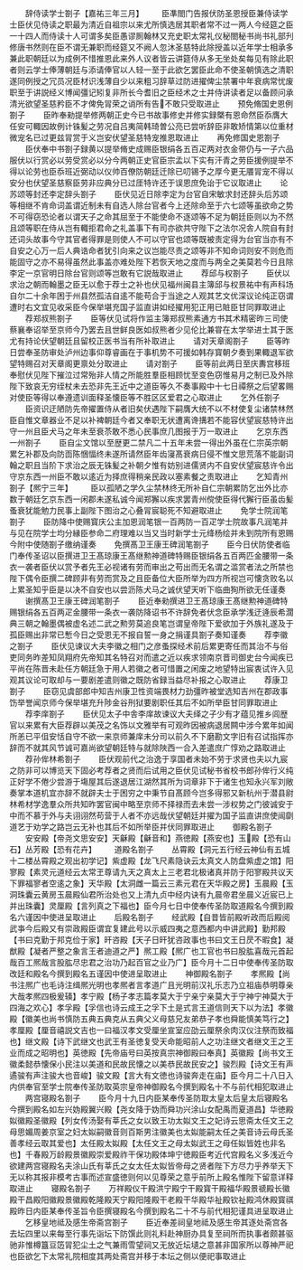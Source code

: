 <!-- { "loadSidebar": true } -->
　　辞侍读学士劄子【嘉祐三年三月】
　　臣凖閤门告报伏防圣恩授臣兼侍读学士臣伏见侍读之职最为清近自祖宗以来尤所慎选居其职者常不过一两人今经筵之臣一十四人而侍读十人可谓多矣臣愚谬厠翰林又充史职太常礼仪秘閤秘书尚书礼部刋修唐书然则在臣不谓无兼职而经筵又不阙人忽沐圣慈特此除授盖以近年学士相承多兼此职朝廷以为成例不惜推恩此来外人议者皆云讲筵侍从多无坐处矣每见有除此职者则云学士俸薄朝廷与添请俸官以人轻一至于此欲乞罢臣此命不使圣朝慎选之清职遂同例授之冗员况臣材识浅薄自少以来粗习辞草过防进擢俾尘禁署中年衰病常忧废职至于讲説经义博闻彊记矧复非所长今耆旧之臣经术之士并侍讲读者足以备顾问承清光欲望圣慈矜臣不才俾免冐荣之诮所有告不敢只受取进止
　　预免脩国史恩例劄子
　　臣昨奉勑提举修两朝正史今已书故事修史并修实録槩有恩命然臣忝膺大任安可輙因故例计铢髪之劳况自吕夷简韩琦曽公亮已尝听辞臣非敢矫情第以位重材微宠名已过更兹冐赏于义岂安伏望圣慈特宠推恩取进止
　　再免修国史恩劄子
　　臣伏奉中书劄子録黄以提举脩史成赐臣银绢各五百疋两对衣金带仍与一子六品服伏以行赏必以劳受赏必以分今两朝正史官臣宗孟以下实有汗青之劳臣援例提举不得以论劳也臣忝班近弼动以仪帅百僚防朝廷迁除已叨锡予之厚今更无餍冐宠不得以安分也伏望圣慈察臣劳非应典分已过厓特许还于误恩庶免诒于它议取进止
　　论苏颂等封还李定辞头劄子
　　臣伏见近日除李定为台官自宋敏求封还辞头后苏颂等相继不肯命词盖谓近制未有自选人除台官者今上还除命至于六七颂等虽欲命之势不可得窃恐论者以谓天子之命其屈至于不能使命不逐颂等不足为朝廷臣则以为不然且颂等职在侍从岂有輙拒君命之礼盖事下有司亦欲共守陛下之法尔况舎人院自有封还词头故事今守其官者得罪是则使人不可以守官也颂等既被责定得为台官当亦有不自安之心万一后人典诰命者犹引向来之议岂能尽责之颂等非不知命词则安不则危而能固守之亦不易得虽然此事盖亦难处陛下若恢天地之度而与两全之美莫若今日且除李定一京官明日除台官则颂等岂敢有它説哉取进止
　　荐邱与权劄子
　　臣伏以求治之朝而翰墨之臣无以愈于荐士之补也伏见福州闽县主簿邱与权景祐中有声科场自尔二十余年困于州县然孤洁自逺不能苟合于当途之人观其艺文优深议论纯正窃谓遭时右文宜见收采臣今保举堪充国子监直讲如经擢用犯正用已賍臣甘同罪取进止
　　荐郑叔熊劄子
　　臣等伏见试将作监主簿郑叔熊素通方书其术精密昨三司使蔡襄奉诏举至京师今乃罢去且世鲜良医如叔熊者少见伦比兼甞在太学举进士其于医尤有持论伏望朝廷且留校正医书当有所补取进止
　　请对天章阁劄子
　　臣等昨日尝奉圣防审处泸州边事仰尊睿画在于事机势不可援如韩存寳朝夕奏到果輙退军欲望特赐召对天章阁更禀处分取进止
　　请对劄子
　　臣等前此两日至庆夀宫移班奉慰伏见陛下摧泣过常殆非人情之所能胜羣臣相顾忧至变色窃惟易月之制已及外除陛下致哀无穷绖杖未去恐非先王近中之道臣等久不奏事殿中十七日禫祭之后望畧赐对使臣等得以奉遵遗训面释圣懐臣等不胜区区爱君之心取进止
　　乞外任劄子
　　臣资识迂陋防先帝擢置侍从者旧矣伏遇陛下嗣膺大统不以不材使复尘诸禁林然臣自惟文章器业不足以补裨朝廷今者又奉职无状遭离谗搆若不能容伏望宸慈特许出守一州且臣犬马之年未至衰苶敢不悉心民事庶几图报于万一取进止
　　乞京东西一州劄子
　　臣自尘文馆以至歴更二禁凡二十五年未尝一得出外虽在仁宗英宗朝累乞补郡及向防靣陈悃愊终未遂所请然臣年齿寖髙衰病日侵不惟文思荒落不能副词翰之职且当阶下求治之辰无铢髪之补朝夕惟有妨别进儒贤内不自安伏望宸慈许令出守京东西一州臣不敢以逺近为择庶得稍亲民政以塞素餐之责取进止
　　乞知青州劄子【熈宁三年】
　　臣以孤陋之学久尘禁林终无所补自仁宗朝累防乞出外比亦数于朝廷乞京东西一闲郡未遂私诚今闻郑獬以疾求罢青州傥使臣得代獬行臣虽齿髪蚤衰犹能勉力民事上副陛下图治之心叠冐宸聪死不知避取进止
　　免学士院润笔劄子
　　臣防降中使赐寳庆公主加恩润笔银一百两防一百疋学士院故事凡润笔并与见在院学士均分縁臣参命二府理难以当又当时新学士元绛杨绘并未到院所有恩赐今附中使随劄子缴纳谨奏
　　免撰髙卫王康王碑润笔劄子
　　臣今日伏防使者临门奉传圣诏以臣撰进卫王髙琼康王髙继勲神道碑特赐臣银绢各五百两匹金腰带一条衣一袭者臣伏以赏予者先王必视诸有劳而审出之苟出而无名谓之滥赏者法之所禁也陛下偶令臣撰二碑顾非有劳而赏及之且臣备位大臣所举为四方所视岂可懐贪败名以上累圣知乎臣是以决不自安也以尝沥陈犬马之诚伏望天听下临曲狥所欲无任谨奏
　　谢撰髙卫王康王碑润笔劄子
　　臣近奉勑撰进卫王髙琼康王髙继勲神道碑特赐银绢各五百两疋金腰带一条衣一袭防降诏书不许辞免者伏念臣承学浅迂逄辰希濶典三朝之翰墨偶被虚名述二武之勲劳莫追良笔岂谓皇帝陛下爱欲加于外族礼遂及于孤臣赐出非常已慙今日之受恩无不报自誓一身之捐谨具劄子奏知谨奏
　　荐李徽之劄子
　　臣伏见谏议大夫李徽之相门之彦蚤探经术前后累更寄任而其治不与俗吏同务昨差知凤翔府先帝知其名特召对而遣之近以疾求领南京晋司御史台今闻疾已平尚在陈晋未赴任方朝廷急于用人若徽之者可惜置之闲废之地望特出宸衷试许入见观其议论可取却与一要剧差遣则徽之既防省録当益尽补报之心取进止
　　荐康卫劄子
　　臣窃见虞部郎中知吉州康卫性资端畏材力劲彊昨被堂选知吉州在郡政事饬举誉闻京师今保举堪充升陟金谷刑狱要剧职任其后不如所举臣甘同罪取进止
　　荐李庠劄子
　　臣伏见太子中舎李庠故谏议大夫绎之子少有才蕴见推乡闾歴官以来累有大臣荐辟以美茂之名饰以文雅举有可观昨因被病退居闗中涉今累年如闻所恙已平伹安恬自守不欲一来京师兼庠未分司以前久不下磨勘文字旧有召试指挥亦辞而不就其风节诚可嘉尚欲望朝廷特与就除陜西一合入差遣庶广惇劝之路取进止
　　荐孙侔林希劄子
　　臣伏观前代之治逸于享国者未始不劳于求贤也夫以九宸之防非可以博览天下固必考荐者之贤而后试用之臣伏见试秘书省校书郎孙侔行义纯正好学不倦少尝游于塲屋其后遂退居江湖然其所为词章非下于诸生也知永兴军刘敞奏掌本道机宜亦辞不就辟夫士于困穷之中秉节自髙顾今岂多得邪又新杭州于潜县尉林希材学逸羣众所共知昨罢官闽中略至京师不择禄而去未尝一涉权势之门彼诚安于中而不慕于外与夫诩诩然苟营于人者不亦远哉伏望朝廷并擢为国子监直讲庶使闿劘道艺于劝学之路岂云无补也其后不如所举臣并伏同罪取进止
　　御殿名劄子
　　安安殿【帝尧文思安安】天龢殿【龢音和】燕徳殿【燕安也】玉殿【恐有山石】丛芳殿【恐有花卉】
　　道殿名劄子
　　丛霄殿【洞元五行经云神仙有五城十二楼丛霄殿之观出初学记】紫虚殿【龙飞尺素隐诀云太真文人防盘紫虚之馆】阳寥殿【素灵元道经云太常玊尊请九天之真太上三老君北极诸真并防于阳寥殿共议天下罪福寥者空逺之象】天华殿【太洞雌一篇云三素元君在天华殿之房】玉晨殿【玉洞珠囊云黄房玉晨殿仙君所治处也又上清九贞中经内诀有九晨帝君坐晨义近宸已上并出珠囊】灵厘殿【言列真之下福也】臣今月七日中使奉传圣防取道殿名今撰到殿名六谨因中使进呈取进止
　　后殿名劄子
　　经武殿【自昔皆前殿听政而后殿阅武亊今后殿又有崇政殿臣谓宜复建此号以示威四夷之意西都内中讲武殿】勤邦殿【书曰克勤于邦克俭于家】旰咨殿【天子日旰犹咨政事也书曰文王日昃不暇食】凝猷殿【凝者严整之象言王者迪道之严】熈工殿【熈广也工官也书曰股肱喜哉元首起哉百工熈哉言股肱尽忠君之治功乃起百官之业乃广】臣今月十二日中使奉传圣防取改廷和殿名今撰到殿名五谨因中使进呈取进止
　　神御殿名劄子
　　孝熈殿【尚书注熈广也毛诗注缉熈光明也孝熈者言孝道广且光明前汉礼乐志乃立祖庙恭明尊亲大哉孝熈四极爰辏】孝宁殿【杨子孝志篇孝莫大于宁亲宁亲莫大于宁神宁神莫大于四海之欢心】孝孚殿【孚信也诗云成王之孚下土是式言王道信则天下以为法】孝徽殿【徽美也尚书慎防五典五典克从五典父义母慈兄友弟恭子孝也舜能慎美笃行之】孝厘殿【厘音禧説文吉也一曰福汉孝文受厘坐宣室应劭云厘祭余肉汉仪注祭而致福也】继文殿【诗下武继文也武王有圣徳复受天命能昭前人之功注继文者继文王之王业而成之昭明也】英徳殿【先帝庙号曰英按真宗神御殿曰奉真】英徽殿【尚书文王徽柔懿恭懐保小民注以美道和民故民懐之以美恭民故民安之】骏烈殿【诗文王有声遹骏有声注骏大也音峻】骏文殿【言大有文徳也诗骏奔走在庙】臣今月二十八日入内供奉官至学士院奉传圣防取英宗皇帝神御殿名今撰到殿名十不与前代相犯取进止
　　两宫寝殿名劄子
　　臣今月十九日内臣某奉传圣防取太皇太后皇太后寝殿名今撰到殿名如左兴妫殿翼兴殿【尧女降于妫而舜功兴涂山女配禹而夏道昌】华徳殿姒徽殿圣徽殿【列女传汤娶有莘氏之女以致王功太姒文王之妃诗云思斋太任文王之母思媚周姜京室之妇太姒嗣徽音则百斯男注徽美也太姒能嗣太任之美音诗云母氏圣善孝经云取其爱也】太任殿太姒殿【太任文王之母太姒武王之母任姒皆姓也非名也】千春殿万龄殿景徽殿崇爱殿祚干保功殿体坤宁徳殿臣考近代宫殿名义多浅近今欲建两宫寝殿名夫涂山氏有莘氏之女太任太姒皆帝母之贤者陛下方尽力乎养举天下无以称其报非模考古事而述宣盛徳则何以见尊荣之意乎前所上殿名惟陛下留意详释取进止
　　寝殿名劄子
　　万祥殿仪干殿洪宁殿宁干殿寳干殿福华殿景禠殿长徽殿干昌殿阳徽殿景徽殿乾隆殿天宁殿阳隆殿干老殿干华殿华祉殿钦祉殿鸿休殿寳祺殿昨日内臣某奉传圣旨令臣撰寝殿名今撰到殿名二十不与前代相犯谨具进呈取进止
　　乞移皇地祗及感生帝斋宫劄子
　　臣近奉差祠皇地祗及感生帝其逐处斋宫各去坛四里以来每至行事先诣坛下防馔此则礼料赴神厨办具复至祠所而执事者颇甚驱驰非惟樽簋豆笾冐犯尘土之气兼雨雪望祠又无放近坛壝之意甚非国家所以尊神严祀也臣欲乞下太常礼院相度其两处斋宫并移于本坛之侧以便祀事取进止
